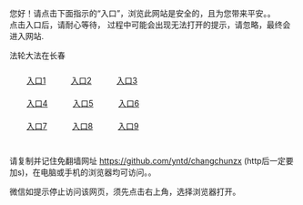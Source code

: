 您好！请点击下面指示的“入口”，浏览此网站是安全的，且为您带来平安。。 <br/>
点击入口后，请耐心等待， 过程中可能会出现无法打开的提示，请忽略，最终会进入网站. </br>

法轮大法在长春<br/>
<div style="padding:10px"><a style="margin:20px" target="_blank" href="https://ditc2w4hg11xx.cloudfront.net/2Qpsp?pruljmid" id="ccLink1" rel="nofollow">入口1</a> <a target="_blank" style="margin:20px" href="https://d3a21mi7qxb2wx.cloudfront.net/2Qpsp?gjubim" id="ccLink2" rel="nofollow">入口2</a> <a style="margin:20px" target="_blank" href="https://d1ihzlmxolrvld.cloudfront.net/2Qpsp?ogwfd" id="ccLink3" rel="nofollow">入口3</a></div>

<div style="padding:10px" ><a style="margin:20px" target="_blank" href="https://ditc2w4hg11xx.cloudfront.net/2Qpsp?pruljmid" id="ccLink4" rel="nofollow">入口4</a> <a style="margin:20px" href="https://d3a21mi7qxb2wx.cloudfront.net/2Qpsp?gjubim" target="_blank" id="ccLink5" rel="nofollow">入口5</a> <a style="margin:20px" href="https://d1ihzlmxolrvld.cloudfront.net/2Qpsp?ogwfd" target="_blank" id="ccLink6" rel="nofollow">入口6</a></div>

<div style="padding:10px"><a style="margin:20px" target="_blank" href="https://ditc2w4hg11xx.cloudfront.net/2Qpsp?pruljmid" id="ccLink7" rel="nofollow">入口7</a> <a style="margin:20px" href="https://d3a21mi7qxb2wx.cloudfront.net/2Qpsp?gjubim" target="_blank" id="ccLink8" rel="nofollow">入口8</a> <a style="margin:20px" target="_blank" href="https://d1ihzlmxolrvld.cloudfront.net/2Qpsp?ogwfd" id="ccLink9" rel="nofollow">入口9</a></div>

<br/>



请复制并记住免翻墙网址 https://github.com/yntd/changchunzx (http后一定要加s)，在电脑或手机的浏览器均可访问。。<br/>

微信如提示停止访问该网页，须先点击右上角，选择浏览器打开。
